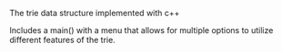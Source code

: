 The trie data structure implemented with c++

Includes a main() with a menu that allows for multiple options to utilize different features of the trie.
